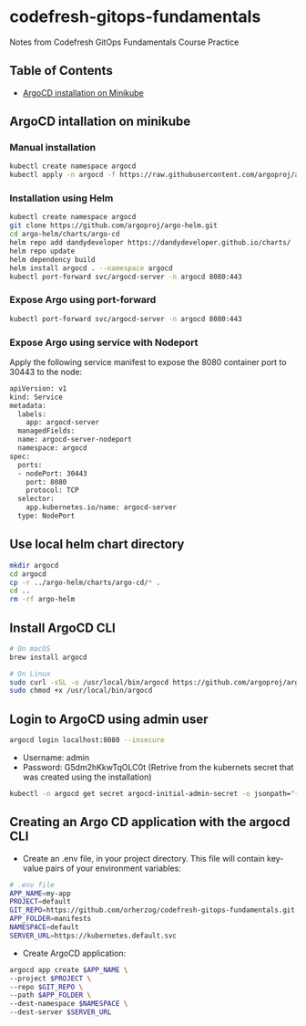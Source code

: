 # codefresh-gitops-fundamentals

Notes from Codefresh GitOps Fundamentals Course Practice

## Table of Contents

- [ArgoCD installation on Minikube](#argocd-installation-on-minikube)

## ArgoCD intallation on minikube

### Manual installation 
```bash
kubectl create namespace argocd
kubectl apply -n argocd -f https://raw.githubusercontent.com/argoproj/argo-cd/stable/manifests/install.yaml
```
### Installation using Helm
```bash
kubectl create namespace argocd
git clone https://github.com/argoproj/argo-helm.git
cd argo-helm/charts/argo-cd
helm repo add dandydeveloper https://dandydeveloper.github.io/charts/
helm repo update
helm dependency build
helm install argocd . --namespace argocd
kubectl port-forward svc/argocd-server -n argocd 8080:443
```

### Expose Argo using port-forward
```bash
kubectl port-forward svc/argocd-server -n argocd 8080:443
```

### Expose Argo using service with Nodeport
Apply the following service manifest to expose the 8080 container port to 30443 to the node:
```bash
apiVersion: v1
kind: Service
metadata:
  labels:
    app: argocd-server
  managedFields:
  name: argocd-server-nodeport
  namespace: argocd
spec:
  ports:
  - nodePort: 30443
    port: 8080
    protocol: TCP
  selector:
    app.kubernetes.io/name: argocd-server
  type: NodePort
```

## Use local helm chart directory
```bash 
mkdir argocd
cd argocd
cp -r ../argo-helm/charts/argo-cd/* .
cd ..
rm -rf argo-helm
```

## Install ArgoCD CLI
```bash 
# On macOS
brew install argocd

# On Linux
sudo curl -sSL -o /usr/local/bin/argocd https://github.com/argoproj/argo-cd/releases/latest/download/argocd-linux-amd64
sudo chmod +x /usr/local/bin/argocd
```

## Login to ArgoCD using admin user
```bash 
argocd login localhost:8080 --insecure
```
- Username: admin
- Password: G5dm2hKkwTqOLC0t (Retrive from the kubernets secret that was created using the installation)
```bash 
kubectl -n argocd get secret argocd-initial-admin-secret -o jsonpath="{.data.password}" | base64 -d
```

## Creating an Argo CD application with the argocd CLI

- Create an .env file, in your project directory. This file will contain key-value pairs of your environment variables:

```bash
# .env file
APP_NAME=my-app
PROJECT=default
GIT_REPO=https://github.com/orherzog/codefresh-gitops-fundamentals.git
APP_FOLDER=manifests
NAMESPACE=default
SERVER_URL=https://kubernetes.default.svc
```
- Create ArgoCD application:

```bash
argocd app create $APP_NAME \
--project $PROJECT \
--repo $GIT_REPO \
--path $APP_FOLDER \
--dest-namespace $NAMESPACE \
--dest-server $SERVER_URL
```
